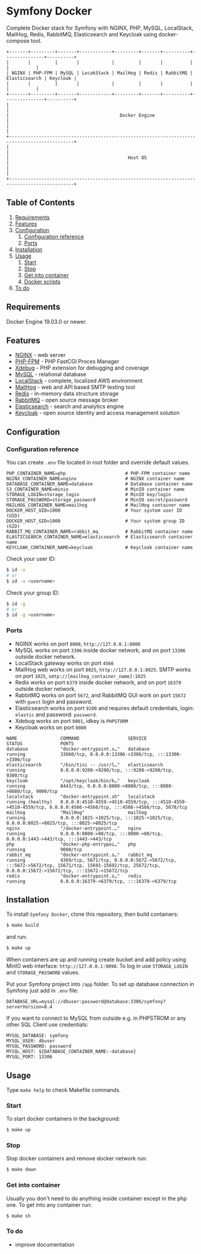 # Symfony Docker

Complete Docker stack for Symfony with NGINX, PHP, MySQL, LocalStack, MailHog, Redis, RabbitMQ, Elasticsearch and Keycloak using docker-compose tool.
```
+-------+---------+-------+------------+---------+-------+----------+---------------+----------+ 
|       |         |       |            |         |       |          |               |          |
| NGINX | PHP-FPM | MySQL | LocakStack | MailHog | Redis | RabbitMQ | Elasticsearch | Keycloak |
|       |         |       |            |         |       |          |               |          |
+-------+---------+-------+------------+---------+-------+----------+---------------+----------+ 
|                                                                                              |
|                                         Docker Engine                                        |
|                                                                                              |
+----------------------------------------------------------------------------------------------+
|                                                                                              |
|                                            Host OS                                           |
|                                                                                              |
+----------------------------------------------------------------------------------------------+
```

## Table of Contents
1. [Requirements](#requirements)
1. [Features](#features)
1. [Configuration](#configuration)
   1. [Configuration reference](#configuration-reference)
   1. [Ports](#ports)
1. [Installation](#installation)
1. [Usage](#usage)
   1. [Start](#start)
   1. [Stop](#stop)
   1. [Get into container](#get-into-container)
   1. [Docker scripts](#docker-scripts)
1. [To do](#to-do) 


## Requirements
Docker Engine 19.03.0 or newer. 

## Features
- [NGINX](https://www.nginx.com/) - web server
- [PHP-FPM](https://www.php.net/manual/en/install.fpm.php) - PHP FastCGI Proces Manager
- [Xdebug](https://xdebug.org/) - PHP extension for debugging and coverage
- [MySQL](https://www.mysql.com/) - relational database
- [LocalStack](https://www.localstack.cloud) - complete, localized AWS environment
- [MailHog](https://github.com/mailhog/MailHog) - web and API based SMTP testing tool
- [Redis](https://redis.com/) - in-memory data structure storage
- [RabbitMQ](https://www.rabbitmq.com/) - open source message broker
- [Elasticsearch](https://www.elastic.co/elasticsearch/) - search and analytics engine
- [Keycloak](https://www.keycloak.org) - open source identity and access management solution


## Configuration

### Configuration reference
You can create `.env` file located in root folder and override default values.
```dotenv
PHP_CONTAINER_NAME=php                      # PHP-FPM container name
NGINX_CONTAINER_NAME=nginx                  # NGINX container name
DATABASE_CONTAINER_NAME=database            # Database container name
S3_CONTAINER_NAME=minio                     # MinIO container name
STORAGE_LOGIN=storage_login                 # MinIO key/login
STORAGE_PASSWORD=storage_password           # MinIO secret/password
MAILHOG_CONTAINER_NAME=mailhog              # MailHog container name
DOCKER_HOST_UID=1000                        # Your system user ID (UID)
DOCKER_HOST_GID=1000                        # Your system group ID (GID)
RABBIT_MQ_CONTAINER_NAME=rabbit_mq          # RabbitMQ container name
ELASTICSEARCH_CONTAINER_NAME=elasticsearch  # Elasticsearch container name
KEYCLOAK_CONTAINER_NAME=keycloak            # Keycloak container name
```
Check your user ID:
```bash
$ id -u
# or
$ id -u <username>
```
Check your group ID:
```bash
$ id -g
# or
$ id -g <username>
```

### Ports
- NGINX works on port `8000`, `http://127.0.0.1:8000`
- MySQL works on port `3306` inside docker network, and on port `13306` outside docker network.
- LocalStack gateway works on port `4566`
- MailHog web works on port `8025`, `http://127.0.0.1:8025`. SMTP works on port `1025`, `smtp://[mailhog_container_name]:1025`
- Redis works on port `6379` inside docker network, and on port `16379` outside docker network.
- RabbitMQ works on port `5672`, and RabbitMQ GUI work on port `15672` with `guest` login and password.
- Elasticsearch works on port `9200` and requires default credentials, login: `elastic` and password: `password`.
- Xdebug works on port `9001`, idkey is `PHPSTORM`
- Keycloak works on port `8080`
```
NAME                COMMAND                  SERVICE             STATUS              PORTS
database            "docker-entrypoint.s…"   database            running             33060/tcp, 0.0.0.0:13306->3306/tcp, :::13306->3306/tcp
elasticsearch       "/bin/tini -- /usr/l…"   elasticsearch       running             0.0.0.0:9200->9200/tcp, :::9200->9200/tcp, 9300/tcp
keycloak            "/opt/keycloak/bin/k…"   keycloak            running             8443/tcp, 0.0.0.0:8080->8080/tcp, :::8080->8080/tcp, 9000/tcp
localstack          "docker-entrypoint.sh"   localstack          running (healthy)   0.0.0.0:4510-4559->4510-4559/tcp, :::4510-4559->4510-4559/tcp, 0.0.0.0:4566->4566/tcp, :::4566->4566/tcp, 5678/tcp
mailhog             "MailHog"                mailhog             running             0.0.0.0:1025->1025/tcp, :::1025->1025/tcp, 0.0.0.0:8025->8025/tcp, :::8025->8025/tcp
nginx               "/docker-entrypoint.…"   nginx               running             0.0.0.0:8000->80/tcp, :::8000->80/tcp, 0.0.0.0:1443->443/tcp, :::1443->443/tcp
php                 "docker-php-entrypoi…"   php                 running             9000/tcp
rabbit_mq           "docker-entrypoint.s…"   rabbit_mq           running             4369/tcp, 5671/tcp, 0.0.0.0:5672->5672/tcp, :::5672->5672/tcp, 15671/tcp, 15691-15692/tcp, 25672/tcp, 0.0.0.0:15672->15672/tcp, :::15672->15672/tcp
redis               "docker-entrypoint.s…"   redis               running             0.0.0.0:16379->6379/tcp, :::16379->6379/tcp
```

## Installation
To install `Symfony Docker`, clone this repository, then build containers:
```bash
$ make build
```
and run:
```bash
$ make up
```
When containers are up and running create bucket and add policy using MinIO web interface: `http://127.0.0.1:9090`. To log in use `STORAGE_LOGIN` and `STORAGE_PASSWORD` values.

Put your Symfony project into `/app` folder.
To set up database connection in Symfony just add in `.env` file:
```dotenv
DATABASE_URL=mysql://dbuser:password@database:3306/symfony?serverVersion=8.4
```
If you want to connect to MySQL from outside e.g. in PHPSTROM or any other SQL Client use credentials:
```
MYSQL_DATABASE: symfony
MYSQL_USER: dbuser
MYSQL_PASSWORD: password
MYSQL_HOST: ${DATABASE_CONTAINER_NAME:-database}
MYSQL_PORT: 13306
```


## Usage
Type `make help` to check Makefile commands.

### Start
To start docker containers in the background:
```bash
$ make up
```

### Stop
Stop docker containers and remove docker network run:
```bash
$ make down
```

### Get into container
Usually you don't need to do anything inside container except in the php one. To get into any container run:
```bash
$ make sh
```


### To do
- improve documentation
